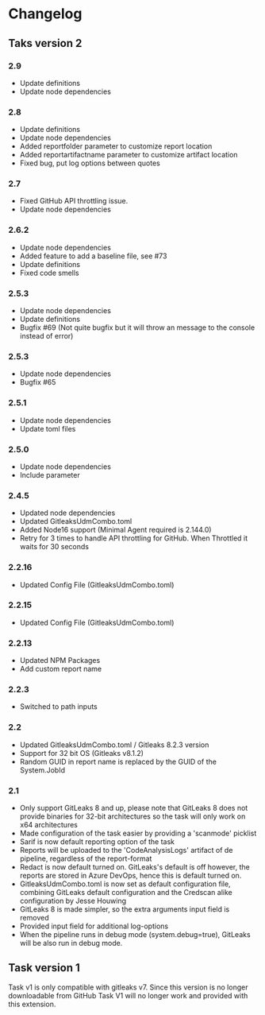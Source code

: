 # Changelog

## Taks version 2

### 2.9
- Update definitions
- Update node dependencies

### 2.8
- Update definitions
- Update node dependencies
- Added reportfolder parameter to customize report location
- Added reportartifactname parameter to customize artifact location
- Fixed bug, put log options between quotes

### 2.7
- Fixed GitHub API throttling issue.
- Update node dependencies

### 2.6.2
- Update node dependencies
- Added feature to add a baseline file, see #73
- Update definitions
- Fixed code smells

### 2.5.3
- Update node dependencies
- Update definitions
- Bugfix #69 (Not quite bugfix but it will throw an message to the console instead of error)

### 2.5.3
- Update node dependencies
- Bugfix #65

### 2.5.1

- Update node dependencies
- Update toml files

### 2.5.0

- Update node dependencies
- Include parameter

### 2.4.5

- Updated node dependencies
- Updated GitleaksUdmCombo.toml
- Added Node16 support (Minimal Agent required is 2.144.0)
- Retry for 3 times to handle API throttling for GitHub. When Throttled it waits for 30 seconds

### 2.2.16

- Updated Config File (GitleaksUdmCombo.toml)


### 2.2.15

- Updated Config File (GitleaksUdmCombo.toml)

### 2.2.13

- Updated NPM Packages
- Add custom report name

### 2.2.3

- Switched to path inputs

### 2.2

- Updated GitleaksUdmCombo.toml / Gitleaks 8.2.3 version
- Support for 32 bit OS (Gitleaks v8.1.2)
- Random GUID in report name is replaced by the GUID of the System.JobId

### 2.1

- Only support GitLeaks 8 and up, please note that GitLeaks 8 does not provide binaries for 32-bit architectures so the task will only work on x64 architectures
- Made configuration of the task easier by providing a 'scanmode' picklist
- Sarif is now default reporting option of the task
- Reports will be uploaded to the 'CodeAnalysisLogs' artifact of de pipeline, regardless of the report-format
- Redact is now default turned on. GitLeaks's default is off however, the reports are stored in Azure DevOps, hence this is default turned on.
- GitleaksUdmCombo.toml is now set as default configuration file, combining GitLeaks default configuration and the Credscan alike configuration by Jesse Houwing
- GitLeaks 8 is made simpler, so the extra arguments input field is removed
- Provided input field for additional log-options
- When the pipeline runs in debug mode (system.debug=true), GitLeaks will be also run in debug mode.

## Task version 1

Task v1 is only compatible with gitleaks v7. Since this version is no longer downloadable from GitHub Task V1 will no longer work and provided with this extension.